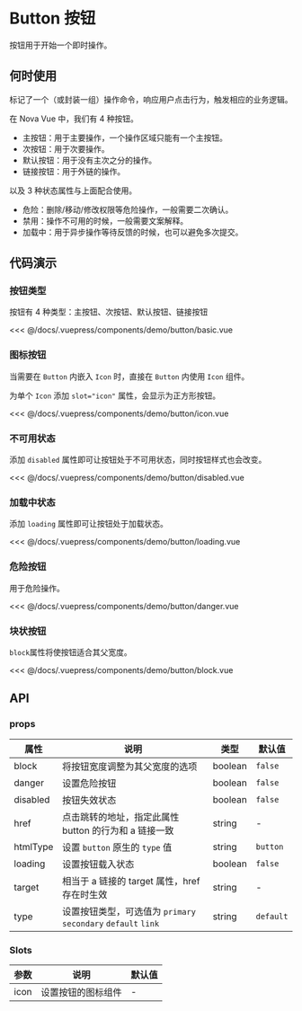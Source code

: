 # Button 按钮

按钮用于开始一个即时操作。

## 何时使用

标记了一个（或封装一组）操作命令，响应用户点击行为，触发相应的业务逻辑。

在 Nova Vue 中，我们有 4 种按钮。

- 主按钮：用于主要操作，一个操作区域只能有一个主按钮。
- 次按钮：用于次要操作。
- 默认按钮：用于没有主次之分的操作。
- 链接按钮：用于外链的操作。

以及 3 种状态属性与上面配合使用。

- 危险：删除/移动/修改权限等危险操作，一般需要二次确认。
- 禁用：操作不可用的时候，一般需要文案解释。
- 加载中：用于异步操作等待反馈的时候，也可以避免多次提交。

## 代码演示

### 按钮类型

按钮有 4 种类型：主按钮、次按钮、默认按钮、链接按钮

<demo-button-basic/>

<<< @/docs/.vuepress/components/demo/button/basic.vue

### 图标按钮

当需要在 `Button` 内嵌入 `Icon` 时，直接在 `Button` 内使用 `Icon` 组件。

为单个 `Icon` 添加 `slot="icon"` 属性，会显示为正方形按钮。

<demo-button-icon/>

<<< @/docs/.vuepress/components/demo/button/icon.vue

### 不可用状态

添加 `disabled` 属性即可让按钮处于不可用状态，同时按钮样式也会改变。

<demo-button-disabled/>

<<< @/docs/.vuepress/components/demo/button/disabled.vue

### 加载中状态

添加 `loading` 属性即可让按钮处于加载状态。

<demo-button-loading/>

<<< @/docs/.vuepress/components/demo/button/loading.vue

### 危险按钮

用于危险操作。

<demo-button-danger/>

<<< @/docs/.vuepress/components/demo/button/danger.vue

### 块状按钮

`block`属性将使按钮适合其父宽度。

<demo-button-block/>

<<< @/docs/.vuepress/components/demo/button/block.vue

## API

### props

| 属性     | 说明                                                          | 类型    | 默认值    |
| -------- | ------------------------------------------------------------- | ------- | --------- |
| block    | 将按钮宽度调整为其父宽度的选项                                | boolean | `false`   |
| danger   | 设置危险按钮                                                  | boolean | `false`   |
| disabled | 按钮失效状态                                                  | boolean | `false`   |
| href     | 点击跳转的地址，指定此属性 button 的行为和 a 链接一致         | string  | -         |
| htmlType | 设置 `button` 原生的 `type` 值                                | string  | `button`  |
| loading  | 设置按钮载入状态                                              | boolean | `false`   |
| target   | 相当于 a 链接的 target 属性，href 存在时生效                  | string  | -         |
| type     | 设置按钮类型，可选值为 `primary` `secondary` `default` `link` | string  | `default` |

### Slots

| 参数 | 说明               | 默认值 |
| ---- | ------------------ | ------ |
| icon | 设置按钮的图标组件 | -      |
